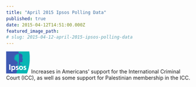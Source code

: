 ```yaml
---
title: "April 2015 Ipsos Polling Data"
published: true
date: 2015-04-12T14:51:00.000Z
featured_image_path: 
# slug: 2015-04-12-april-2015-ipsos-polling-data
---
```


![](/uploads/1430405948577_logo-hdr-ipsos.gif) Increases in Americans' support for the International Criminal Court (ICC), as well as some support for Palestinian membership in the ICC.
